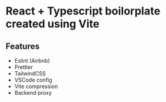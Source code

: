 # React + Typescript boilorplate created using Vite

## Features

- Eslint (Airbnb)
- Prettier
- TailwindCSS
- VSCode config
- Vite compression
- Backend proxy

